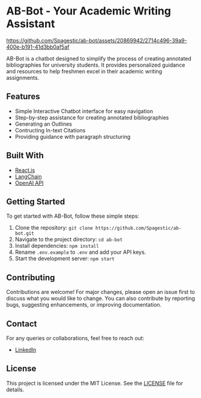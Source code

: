 # AB-Bot - Your Academic Writing Assistant

https://github.com/Spagestic/ab-bot/assets/20869942/2714c496-39a9-400e-b191-41d3bb0af5af

AB-Bot is a chatbot designed to simplify the process of creating annotated bibliographies for university students. It provides personalized guidance and resources to help freshmen excel in their academic writing assignments.


## Features

- Simple Interactive Chatbot interface for easy navigation
- Step-by-step assistance for creating annotated bibliographies
- Generating an Outlines
- Contructing In-text Citations
- Providing guidance with paragraph structuring

## Built With

- [React.js](https://reactjs.org/)
- [LangChain](https://langchain.ai/)
- [OpenAI API](https://openai.com/api/)

## Getting Started

To get started with AB-Bot, follow these simple steps:

1. Clone the repository: `git clone https://github.com/Spagestic/ab-bot.git`
2. Navigate to the project directory: `cd ab-bot`
3. Install dependencies: `npm install`
4. Rename `.env.example` to `.env` and add your API keys.
5. Start the development server: `npm start`

## Contributing

Contributions are welcome! For major changes, please open an issue first to discuss what you would like to change. You can also contribute by reporting bugs, suggesting enhancements, or improving documentation.

## Contact

For any queries or collaborations, feel free to reach out:

- [LinkedIn](https://www.linkedin.com/in/vishalginni/)

## License

This project is licensed under the MIT License. See the [LICENSE](LICENSE) file for details.
